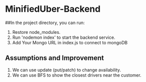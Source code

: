 # MinifiedUber-Backend

##In the project directory, you can run:

1.	Restore node_modules.
2. 	Run 'nodemon index' to start the backend service.
3. 	Add Your Mongo URL in index.js to connect to mongoDB

## Assumptions and Improvement
1. We can use update (put/patch) to change availability.
2. We can use BFS to show the closest drivers near the customer.

 
